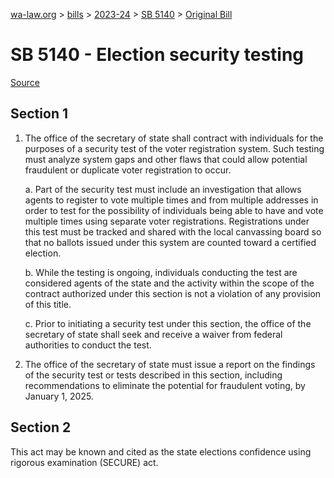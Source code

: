 [wa-law.org](/) > [bills](/bills/) > [2023-24](/bills/2023-24) > [SB 5140](/bills/2023-24/sb/5140/) > [Original Bill](/bills/2023-24/sb/5140/1/)

# SB 5140 - Election security testing

[Source](http://lawfilesext.leg.wa.gov/biennium/2023-24/Pdf/Bills/Senate%20Bills/5140.pdf)

## Section 1
1. The office of the secretary of state shall contract with individuals for the purposes of a security test of the voter registration system. Such testing must analyze system gaps and other flaws that could allow potential fraudulent or duplicate voter registration to occur.

    a. Part of the security test must include an investigation that allows agents to register to vote multiple times and from multiple addresses in order to test for the possibility of individuals being able to have and vote multiple times using separate voter registrations. Registrations under this test must be tracked and shared with the local canvassing board so that no ballots issued under this system are counted toward a certified election.

    b. While the testing is ongoing, individuals conducting the test are considered agents of the state and the activity within the scope of the contract authorized under this section is not a violation of any provision of this title.

    c. Prior to initiating a security test under this section, the office of the secretary of state shall seek and receive a waiver from federal authorities to conduct the test.

2. The office of the secretary of state must issue a report on the findings of the security test or tests described in this section, including recommendations to eliminate the potential for fraudulent voting, by January 1, 2025.

## Section 2
This act may be known and cited as the state elections confidence using rigorous examination (SECURE) act.
